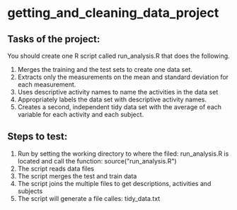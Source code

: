 # getting_and_cleaning_data_project

## Tasks of the project:

You should create one R script called run_analysis.R that does the following.

1. Merges the training and the test sets to create one data set.
2. Extracts only the measurements on the mean and standard deviation for each measurement.
3. Uses descriptive activity names to name the activities in the data set
4. Appropriately labels the data set with descriptive activity names.
5. Creates a second, independent tidy data set with the average of each variable for each activity and each subject.

## Steps to test:

1. Run by setting the working directory to where the filed: run_analysis.R is located and call the function: source("run_analysis.R")
2. The script reads data files
3. The script merges the test and train data
4. The script joins the multiple files to get descriptions, activities and subjects
5. The script will generate a file calles: tidy_data.txt
